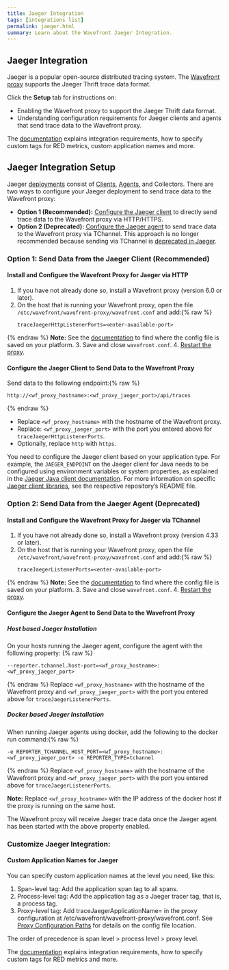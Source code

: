 ```yaml
---
title: Jaeger Integration
tags: [integrations list]
permalink: jaeger.html
summary: Learn about the Wavefront Jaeger Integration.
---
```

## Jaeger Integration

Jaeger is a popular open-source distributed tracing system. The [Wavefront proxy](https://docs.wavefront.com/proxies.html) supports the Jaeger Thrift trace data format.

Click the **Setup** tab for instructions on:

* Enabling the Wavefront proxy to support the Jaeger Thrift data format.
* Understanding configuration requirements for Jaeger clients and agents that send trace data to the Wavefront proxy.

The [documentation](https://docs.wavefront.com/tracing_integrations.html) explains integration requirements, how to specify custom tags for RED metrics, custom application names and more.
## Jaeger Integration Setup

Jaeger [deployments](https://www.jaegertracing.io/docs/1.17/architecture/#components) consist of [Clients](https://www.jaegertracing.io/docs/1.17/architecture/#jaeger-client-libraries), [Agents](https://www.jaegertracing.io/docs/1.17/deployment/#agent), and Collectors. There are two ways to configure your Jaeger deployment to send trace data to the Wavefront proxy:

* **Option 1 (Recommended):** [Configure the Jaeger client](#option-1-send-data-from-the-jaeger-client-recommended) to directly send trace data to the Wavefront proxy via HTTP/HTTPS.
* **Option 2 (Deprecated):** [Configure the Jaeger agent](#option-2-send-data-from-the-jaeger-agent-deprecated) to send trace data to the Wavefront proxy via TChannel. This approach is no longer recommended because sending via TChannel is [deprecated in Jaeger](https://www.jaegertracing.io/docs/1.17/apis/#thrift-via-tchannel-deprecated).




### Option 1: Send Data from the Jaeger Client (Recommended)

#### Install and Configure the Wavefront Proxy for Jaeger via HTTP

1. If you have not already done so, install a Wavefront proxy (version 6.0 or later).
2. On the host that is running your Wavefront proxy, open the file `/etc/wavefront/wavefront-proxy/wavefront.conf` and add:{% raw %}
   ```
   traceJaegerHttpListenerPorts=<enter-available-port>
   ```
{% endraw %}
   **Note:** See the [documentation](https://docs.wavefront.com/proxies_configuring.html#paths) to find where the config file is saved on your platform.
3. Save and close `wavefront.conf`.
4. [Restart the proxy](https://docs.wavefront.com/proxies_installing.html#start-and-stop-a-proxy).

#### Configure the Jaeger Client to Send Data to the Wavefront Proxy

Send data to the following endpoint:{% raw %}
 ```
 http://<wf_proxy_hostname>:<wf_proxy_jaeger_port>/api/traces
 ```
{% endraw %}
* Replace `<wf_proxy_hostname>` with the hostname of the Wavefront proxy.
* Replace: `<wf_proxy_jaeger_port>` with the port you entered above for `traceJaegerHttpListenerPorts`.
* Optionally, replace `http` with `https`.

You need to configure the Jaeger client based on your application type. For example, the `JAEGER_ENDPOINT` on the Jaeger client for Java needs to be configured using environment variables or system properties, as explained in the [Jaeger Java client documentation](https://github.com/jaegertracing/jaeger-client-java/blob/master/jaeger-core/README.md#configuration-via-environment). For more information on specific [Jaeger client libraries](https://www.jaegertracing.io/docs/1.17/client-libraries/#supported-libraries), see the respective repository’s README file.


### Option 2: Send Data from the Jaeger Agent (Deprecated)

#### Install and Configure the Wavefront Proxy for Jaeger via TChannel

1. If you have not already done so, install a Wavefront proxy (version 4.33 or later).
2. On the host that is running your Wavefront proxy, open the file `/etc/wavefront/wavefront-proxy/wavefront.conf` and add:{% raw %}
   ```
   traceJaegerListenerPorts=<enter-available-port>
   ```
{% endraw %}
   **Note:** See the [documentation](https://docs.wavefront.com/proxies_configuring.html#paths) to find where the config file is saved on your platform.
3. Save and close `wavefront.conf`.
4. [Restart the proxy](https://docs.wavefront.com/proxies_installing.html#start-and-stop-a-proxy).

#### Configure the Jaeger Agent to Send Data to the Wavefront Proxy

##### Host based Jaeger Installation
On your hosts running the Jaeger agent, configure the agent with the following property:
{% raw %}
```
--reporter.tchannel.host-port=<wf_proxy_hostname>:<wf_proxy_jaeger_port>
```
{% endraw %}
Replace `<wf_proxy_hostname>` with the hostname of the Wavefront proxy and `<wf_proxy_jaeger_port>` with the port you entered above for `traceJaegerListenerPorts`.

##### Docker based Jaeger Installation
When running Jaeger agents using docker, add the following to the docker run command:{% raw %}
```
-e REPORTER_TCHANNEL_HOST_PORT=<wf_proxy_hostname>:<wf_proxy_jaeger_port> -e REPORTER_TYPE=tchannel
```
{% endraw %}
Replace `<wf_proxy_hostname>` with the hostname of the Wavefront proxy and `<wf_proxy_jaeger_port>` with the port you entered above for `traceJaegerListenerPorts`.

**Note:** Replace `<wf_proxy_hostname>` with the IP address of the docker host if the proxy is running on the same host.

The Wavefront proxy will receive Jaeger trace data once the Jaeger agent has been started with the above property enabled.

### Customize Jaeger Integration:

#### Custom Application Names for Jaeger
You can specify custom application names at the level you need, like this:

1. Span-level tag: Add the application span tag to all spans.
2. Process-level tag: Add the application tag as a Jaeger tracer tag, that is, a process tag.
3. Proxy-level tag: Add traceJaegerApplicationName=<application-name> in the proxy configuration at /etc/wavefront/wavefront-proxy/wavefront.conf.
 See [Proxy Configuration Paths](https://docs.wavefront.com/proxies_configuring.html#paths) for details on the config file location.

The order of precedence is span level > process level > proxy level.

The [documentation](https://docs.wavefront.com/tracing_integrations.html) explains integration requirements, how to specify custom tags for RED metrics and more.

